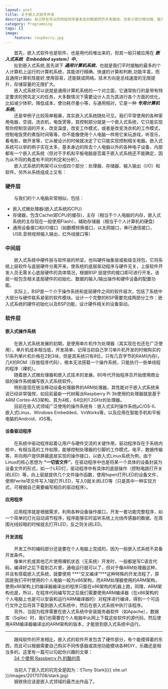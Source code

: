 ```yaml
---
layout: post
title: 关于嵌入式软件开发
description: 自己所在专业的同级同学基本走的都是网页开发路线，也有少部分移动端，每次跟他们讲起嵌入式软件的时候，大部分人的反应都是一脸懵地看着你，这里简单讲下嵌入式软件究竟是个什么存在以及其傲娇的开发流程。
category: Programming
tags: []
image: 
    feature: raspberry.jpg
---
```

&emsp;&emsp;首先，嵌入式软件也是软件，也是用代码堆出来的，但其一般只被应用在 ***嵌入式系统（Embedded system）中***。<br>
&emsp;&emsp;扯到嵌入式系统,首先讲下 ***通用计算机系统***，也就是我们平时接触的最多的个人计算机上运行的计算机系统，其能进行精确、快速的计算和判断,功能丰富，而且通用计算机性能好,使用容易，还能联成网络。技术方向是总线速度的无限提升，存储容量的无限扩大。<br>
&emsp;&emsp;嵌入式系统可以说就是通用计算机系统的一个对立面，它通常执行的是带有特定要求的预先定义的任务，大多数情况下需要设计人员为其进行各个方面的优化，比如减少体积，降低成本，使功耗尽量小等，与通用相对，它是一种 ***专用计算机系统***。<br>
&emsp;&emsp;还是举例子比较简单粗暴，其实嵌入式系统随处可见。我们平常使用的各种家用电器，空调，洗衣机，电饭煲等，其控制部分就是一个嵌入式系统，它只能实现帮你控制空调的开关，改变温度，改变工作模式，或者是改变洗衣机的工作模式，控制电饭煲的煮饭时间等等，你不能像使用个人电脑一样用它来玩游戏，听音乐，看电影，做开发等，它从被设计的时候就决定了它只能实现控制相关电器。嵌入式系统可以举的例子实在太多，基本身边的除去个人电脑以外的各种电子设备，内部都有一个嵌入式系统（但对于手机和平板电脑是否属于嵌入式系统还不能确定，因为从不同的角度有不同的判定和分析）。<br>
&emsp;&emsp;嵌入式系统的构架可以分成四个部分：处理器、存储器、输入输出（I/O）和软件。另外从系统组成上又有：<br>
### 硬件层
&emsp;&emsp;与我们的个人电脑非常相似，包括：
 + 嵌入式微处理器(嵌入式系统的CPU)
 + 存储器，包含Cache(即CPU的缓存)，主存（相当于个人电脑的内存，嵌入式系统的主存现在一般使用Flash），辅助存储器（相当于个人计算机的硬盘）
 + 通用设备接口和I/O接口（如数模转换接口，以太网接口，串行通信接口，USB,音频视频输入输出，红外线接口等）

### 中间层
&emsp;&emsp;嵌入式系统中硬件层与软件层的桥梁，也叫硬件抽象层或板级支持包，它将系统上层软件与底层硬件分离开来，使系统的底层驱动程序与硬件无关，上层软件开发人员无需关心底层硬件的具体情况，根据BSP 层提供的接口即可进行开发。该层一般包含相关底层硬件的初始化、数据的输入/输出操作和硬件设备的配置功能。<br>
&emsp;&emsp;实际上，BSP是一个介于操作系统和底层硬件之间的软件层次，包括了系统中大部分与硬件联系紧密的软件模块。设计一个完整的BSP需要完成两部分工作：嵌入式系统的硬件初始化以及BSP功能，设计硬件相关的设备驱动。

### 软件层
#### 嵌入式操作系统
&emsp;&emsp;在嵌入式系统发展的初期，是使用单片机作为处理器（其实现在也还在广泛使用），单片机成本相当低，开发简单，记得当初自己学习单片机开发的时候购买的51系列单片机价格在2到3块，但是其系统只有8位，只有几百字节的RAM(内存)，几K的ROM（存放程序代码），根本无法搭载一个操作系统，只能执行一些单线程的程序（裸机）。<br>
&emsp;&emsp;随着嵌入式微处理器和嵌入式技术的发展，80年代开始程序员开始使用商业级的操作系统编写嵌入式系统软件。<br>
&emsp;&emsp;特别是现在统治移动设备处理器界的ARM处理器，其性能对于嵌入式系统来说已经非常强悍，如目前最新一代树莓派Raspberry Pi 3b使用的处理器就是基于ARM Cortex-A53架构，其为4核，64位的1.2GHz的处理器。<br>
&emsp;&emsp;目前在嵌入式领域广泛使用的操作系统有：嵌入式实时操作系统µC/OS-II、嵌入式Linux、Windows Embedded、VxWorks等，以及应用在智能手机和平板电脑的Android、iOS等。<br>
#### 设备驱动程序
 &emsp;&emsp;在系统中驱动程序起着让用户与硬件交流的关键作用，驱动程序存在于系统内核中，有相当高的工作权限，能够控制处理器的引脚的工作模式，电平，数据传输等，并向用户提供屏蔽底层实现的操作接口，以嵌入式Linux系统为例，由于Linux的核心思想为 **“一切皆文件”**，在驱动程序中也是将某一个具体的设备封装为设备文件的形式，如一个LED灯，驱动程序中有具体的底层操作（控制电路打开关闭LED）等，向上层就提供几个文件操作函数，使用fopen打开LED的设备文件，使用fwrite项文件写入1就打开LED，写入0就关闭LED等（只是其中一种实现方式，可根据自己需要编写相应的驱动程序）。<br>
#### 应用程序
&emsp;&emsp;应用程序就是根据需求，利用各种设备操作接口，开发一套功能完整程序，如一个简单的灯光自动调节程序，程序能够实时监听系统上光线传感器的数据，在周围光线较暗的时候就去打开LED，反之则关闭LED。<br>

#### 开发流程
&emsp;&emsp;开发工作的编码部分还是要在个人电脑上完成的，因为一般嵌入式系统不具备开发条件。<br>
&emsp;&emsp;像单片机或其他芯片使用裸机状态（无系统）开发时，一般都是写C语言代码，编译好之后下载到芯片里，通电运行就可以了，但对于像ARM处理器这种，并且有搭载嵌入式系统，就要使用 ***“交叉编译”***这种特殊的开发流程了，原因是我们平时使用的个人电脑一般为x86架构，而ARM处理器使用的ARM架构，使用x86架构上的编译器编译出的程序只能在x86架构的机器上跑，同理，ARM架构也是，所以，在程序代码编写完之后我们需要使用ARM编译器（在x86架构的个人电脑上也是可以安装和运行ARM编译器的）对程序进行编译，得到一个可运行文件之后将其下载到嵌入式系统中，然后在嵌入式系统中执行该程序。<br>
&emsp;&emsp;另外，当因为程序需要在嵌入式系统中安装服务器软件（如Apache），数据库（Sqlite）时，我们也需要在个人电脑中从网上下载这些软件的源代码，然后使用ARM编译器编译出的ARM架构的版本，才能放到嵌入式系统中运行。<br>

* * *  
&emsp;&emsp;跟纯软件的开发相比，嵌入式的软件开发包含了硬件部分，有个能摸得着的东西，而且可以根据需要自己购买不同传感器或其他功能模块各种DIY，乐趣还是相当多的。这里有一篇可以勾起你兴趣的文章：<br>
&emsp;&emsp;[34 个使用 Raspberry Pi 的酷创意](https://linuxtoy.org/archives/cool-ideas-for-raspberry-pi.html)<br><br>
&emsp;&emsp;当初入了嵌入式的坑完全是因为：![Tony Stark]({{ site.url }}/images/20170708/stark.jpg)<br>
&emsp;&emsp;钢铁侠应该是嵌入式领域的最杰出作品了。

 




